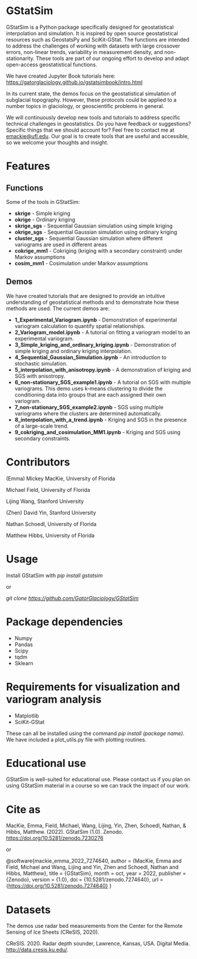 
# GStatSim
GStatSim is a Python package specifically designed for geostatistical interpolation and simulation. It is inspired by open source geostatistical resources such as GeostatsPy and SciKit-GStat. The functions are intended to address the challenges of working with datasets with large crossover errors, non-linear trends, variability in measurement density, and non-stationarity. These tools are part of our ongoing effort to develop and adapt open-access geostatistical functions.

We have created Jupyter Book tutorials here: https://gatorglaciology.github.io/gstatsimbook/intro.html

In its current state, the demos focus on the geostatistical simulation of subglacial topography. However, these protocols could be applied to a number topics in glaciology, or geoscientific problems in general.

We will continuously develop new tools and tutorials to address specific technical challenges in geostatistics. Do you have feedback or suggestions? Specific things that we should account for? Feel free to contact me at emackie@ufl.edu. Our goal is to create tools that are useful and accessible, so we welcome your thoughts and insight.


# Features

## Functions
Some of the tools in GStatSim:

* **skrige** - Simple kriging
* **okrige** - Ordinary kriging
* **skrige_sgs** - Sequential Gaussian simulation using simple kriging
* **okrige_sgs** - Sequential Gaussian simulation using ordinary kriging
* **cluster_sgs** - Sequential Gaussian simulation where different variograms are used in different areas
* **cokrige_mm1** - Cokriging (kriging with a secondary constraint) under Markov assumptions 
* **cosim_mm1** - Cosimulation under Markov assumptions

## Demos
We have created tutorials that are designed to provide an intuitive understanding of geostatistical methods and to demonstrate how these methods are used. The current demos are:

* **1_Experimental_Variogram.ipynb** - Demonstration of experimental variogram calculation to quantify spatial relationships.
* **2_Variogram_model.ipynb** - A tutorial on fitting a variogram model to an experimental variogram.
* **3_Simple_kriging_and_ordinary_kriging.ipynb** - Demonstration of simple kriging and ordinary kriging interpolation.
* **4_Sequential_Gaussian_Simulation.ipynb** - An introduction to stochastic simulation.
* **5_interpolation_with_anisotropy.ipynb** - A demonstration of kriging and SGS with anisotropy.
* **6_non-stationary_SGS_example1.ipynb** - A tutorial on SGS with multiple variograms. This demo uses k-means clustering to divide the conditioning data into groups that are each assigned their own variogram.
* **7_non-stationary_SGS_example2.ipynb** - SGS using multiple variograms where the clusters are determined automatically.
* **8_interpolation_with_a_trend.ipynb** - Kriging and SGS in the presence of a large-scale trend.
* **9_cokriging_and_cosimulation_MM1.ipynb** - Kriging and SGS using secondary constraints.



# Contributors
(Emma) Mickey MacKie, University of Florida

Michael Field, University of Florida

Lijing Wang, Stanford University

(Zhen) David Yin, Stanford University

Nathan Schoedl, University of Florida

Matthew Hibbs, University of Florida

# Usage

Install GStatSim with *pip install gstatsim*

or

*git clone https://github.com/GatorGlaciology/GStatSim*



# Package dependencies
* Numpy
* Pandas
* Scipy
* tqdm
* Sklearn

# Requirements for visualization and variogram analysis
* Matplotlib
* SciKit-GStat

These can all be installed using the command *pip install (package name)*. We have included a plot_utils.py file with plotting routines.

# Educational use

GStatSim is well-suited for educational use. Please contact us if you plan on using GStatSim material in a course so we can track the impact of our work.

# Cite as

MacKie, Emma, Field, Michael, Wang, Lijing, Yin, Zhen, Schoedl, Nathan, & Hibbs, Matthew. (2022). GStatSim (1.0). Zenodo. https://doi.org/10.5281/zenodo.7230276

or

@software{mackie_emma_2022_7274640,
  author       = {MacKie, Emma and
                  Field, Michael and
                  Wang, Lijing and
                  Yin, Zhen and
                  Schoedl, Nathan and
                  Hibbs, Matthew},
  title        = {GStatSim},
  month        = oct,
  year         = 2022,
  publisher    = {Zenodo},
  version      = {1.0},
  doi          = {10.5281/zenodo.7274640},
  url          = {https://doi.org/10.5281/zenodo.7274640}
}

# Datasets

The demos use radar bed measurements from the Center for the Remote Sensing of Ice Sheets (CReSIS, 2020).

CReSIS. 2020. Radar depth sounder, Lawrence, Kansas, USA. Digital Media. http://data.cresis.ku.edu/.
